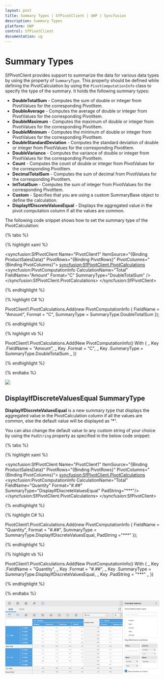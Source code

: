 ```yaml
---
layout: post
title: Summary Types | SfPivotClient | UWP | Syncfusion
description: Summary Types
platform: UWP
control: SfPivotClient
documentation: ug
---
```


# Summary Types

SfPivotClient provides support to summarize the data for various data types by using the property of `SummaryType`. This property should be defined while defining the PivotCalculation by using the `PivotComputationInfo` class to specify the type of the summary. It holds the following summary types:

* **DoubleTotalSum** - Computes the sum of double or integer from PivotValues for the corresponding PivotItem.
* **DoubleAverage** - Computes the average of double or integer from PivotValues for the corresponding PivotItem.
* **DoubleMaximum** - Computes the maximum of double or integer from PivotValues for the corresponding PivotItem.
* **DoubleMinimum** - Computes the minimum of double or integer from PivotValues for the corresponding PivotItem.
* **DoubleStandardDeviation** - Computes the standard deviation of double or integer from PivotValues for the corresponding PivotItem.
* **DoubleVariance** - Computes the variance of double or integer from PivotValues for the corresponding PivotItem.
* **Count** - Computes the count of double or integer from PivotValues for the corresponding PivotItem.
* **DecimalTotalSum** - Computes the sum of decimal from PivotValues for the corresponding PivotItem.
* **IntTotalSum** - Computes the sum of integer from PivotValues for the corresponding PivotItem.
* **Custom** - Specifies that you are using a custom SummaryBase object to define the calculation.
* **DisplayIfDiscreteValuesEqual** - Displays the aggregated value in the pivot computation column if all the values are common.

The following code snippet shows how to set the summary type of the PivotCalculation:

{% tabs %}

{% highlight xaml %}

<syncfusion:SfPivotClient Name="PivotClient1" ItemSource="{Binding ProductSalesData}"
                        PivotRows="{Binding PivotRows}" PivotColumns="{Binding PivotColumns}">
    <syncfusion:SfPivotClient.PivotCalculations>
        <syncfusion:PivotComputationInfo CalculationName="Total" FieldName="Amount" Format="C" SummaryType="DoubleTotalSum" />
    </syncfusion:SfPivotClient.PivotCalculations>
</syncfusion:SfPivotClient>

{% endhighlight %}

{% highlight C# %}

PivotClient1.PivotCalculations.Add(new PivotComputationInfo { FieldName = "Amount", Format = "C", SummaryType = SummaryType.DoubleTotalSum });

{% endhighlight %}

{% highlight vb %}

PivotClient1.PivotCalculations.Add(New PivotComputationInfo() With { _
    Key .FieldName = "Amount", _
    Key .Format = "C", _
    Key .SummaryType = SummaryType.DoubleTotalSum _
})

{% endhighlight %}

{% endtabs %}

![](Summary-images/custom_summary_type-image1.png)

## DisplayIfDiscreteValuesEqual SummaryType

**DisplayIfDiscreteValuesEqual** is a new summary type that displays the aggregated value in the PivotCalculation column if all the values are common, else the default value will be displayed as **'*'**.

You can also change the default value to any custom string of your choice by using the `PadString` property as specified in the below code snippet:

{% tabs %}

{% highlight xaml %}

<syncfusion:SfPivotClient Name="PivotClient1" ItemSource="{Binding ProductSalesData}"
                          PivotRows="{Binding PivotRows}" PivotColumns="{Binding PivotColumns}">
    <syncfusion:SfPivotClient.PivotCalculations>
        <syncfusion:PivotComputationInfo CalculationName="Total" FieldName="Quantity" Format="#.##"                                                                     SummaryType="DisplayIfDiscreteValuesEqual" PadString="***"/>
    </syncfusion:SfPivotClient.PivotCalculations>
</syncfusion:SfPivotClient>

{% endhighlight %}

{% highlight C# %}

PivotClient1.PivotCalculations.Add(new PivotComputationInfo
{
    FieldName = "Quantity",
    Format = "#.##",
    SummaryType = SummaryType.DisplayIfDiscreteValuesEqual,
    PadString ="***"
});

{% endhighlight %}

{% highlight vb %}

PivotClient1.PivotCalculations.Add(New PivotComputationInfo() With { _
    Key .FieldName = "Quantity", _
    Key .Format = "#.##", _
    Key .SummaryType = SummaryType.DisplayIfDiscreteValuesEqual, _
    Key .PadString = "***" _
})

{% endhighlight %}

{% endtabs %}

![](Summary-Types_images/custom_summary_type-image2.png)